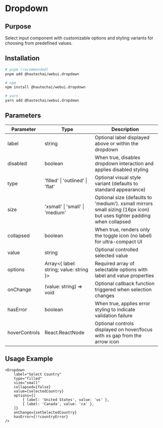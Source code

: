 # Dropdown

## Purpose

Select input component with customizable options and styling variants for choosing from predefined values.

## Installation

```bash
# pnpm (recommended)
pnpm add @hautechai/webui.dropdown

# npm
npm install @hautechai/webui.dropdown

# yarn
yarn add @hautechai/webui.dropdown
```

## Parameters

| Parameter     | Type                                    | Description                                                                                                           |
| ------------- | --------------------------------------- | --------------------------------------------------------------------------------------------------------------------- |
| label         | string                                  | Optional label displayed above or within the dropdown                                                                 |
| disabled      | boolean                                 | When true, disables dropdown interaction and applies disabled styling                                                 |
| type          | 'filled' \| 'outlined' \| 'flat'        | Optional visual style variant (defaults to standard appearance)                                                       |
| size          | 'xsmall' \| 'small' \| 'medium'         | Optional size (defaults to 'medium'). xsmall mirrors small sizing (16px icon) but uses tighter padding when collapsed |
| collapsed     | boolean                                 | When true, renders only the toggle icon (no label) for ultra-compact UI                                               |
| value         | string                                  | Optional controlled selected value                                                                                    |
| options       | Array<{ label: string; value: string }> | Required array of selectable options with label and value properties                                                  |
| onChange      | (value: string) => void                 | Optional callback function triggered when selection changes                                                           |
| hasError      | boolean                                 | When true, applies error styling to indicate validation failure                                                       |
| hoverControls | React.ReactNode                         | Optional controls displayed on hover/focus with xs gap from the arrow icon                                            |

## Usage Example

```tsx
<Dropdown
    label="Select Country"
    type="filled"
    size="small"
    collapsed={false}
    value={selectedCountry}
    options={[
        { label: 'United States', value: 'us' },
        { label: 'Canada', value: 'ca' },
    ]}
    onChange={setSelectedCountry}
    hasError={!!countryError}
/>
```
